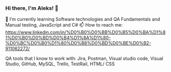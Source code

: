 ### Hi there, I'm Aleks! 👋

🌱 I’m currently learning Software technologies and QA Fundamentals and Manual testing, JavaScript and C# 
📫 How to reach me: https://www.linkedin.com/in/%D0%B0%D0%BB%D0%B5%D0%BA%D1%81%D0%B0%D0%BD%D0%B4%D1%8A%D1%80-%D0%BC%D0%B0%D1%80%D0%B8%D0%BD%D0%BE%D0%B2-911062272/
<!--
**Aleksmarinov/Aleksmarinov** is a ✨ _special_ ✨ repository because its `README.md` (this file) appears on your GitHub profile.

Here are some ideas to get you started:

- 🔭 I’m currently working on ...
- 🌱 I’m currently learning Software technologies and QA Fundamentals and Manual testing, JavaScript and C# 
- 👯 I’m looking to collaborate on ...
- 🤔 I’m looking for help with ...
- 💬 Ask me about ...
- 📫 How to reach me: ...
- 😄 Pronouns: ...
- ⚡ Fun fact: ...
-->
  QA tools that I know to work with:
  Jira, Postman, Visual studio code, Visual Studio, GitHub, MySQL, Trello, TestRail, HTML/ CSS 
